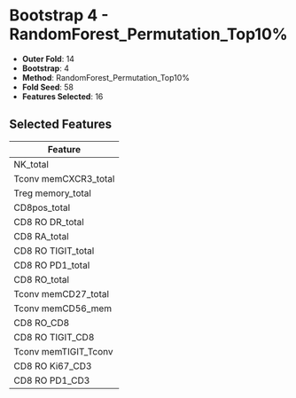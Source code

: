 # Bootstrap 4 - RandomForest_Permutation_Top10%

- **Outer Fold**: 14
- **Bootstrap**: 4
- **Method**: RandomForest_Permutation_Top10%
- **Fold Seed**: 58
- **Features Selected**: 16

## Selected Features

| Feature |
|---------|
| NK_total |
| Tconv memCXCR3_total |
| Treg memory_total |
| CD8pos_total |
| CD8 RO DR_total |
| CD8 RA_total |
| CD8 RO TIGIT_total |
| CD8 RO PD1_total |
| CD8 RO_total |
| Tconv memCD27_total |
| Tconv memCD56_mem |
| CD8 RO_CD8 |
| CD8 RO TIGIT_CD8 |
| Tconv memTIGIT_Tconv |
| CD8  RO Ki67_CD3 |
| CD8 RO PD1_CD3 |
